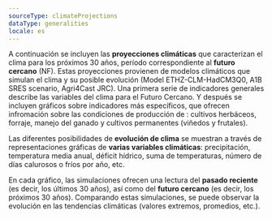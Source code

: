```yaml
---
sourceType: climateProjections
dataType: generalities
locale: es
---
```

A continuación se incluyen las **proyecciones climáticas** que caracterizan el clima para los próximos 30 años, período correspondiente al **futuro cercano** (NF). Estas proyecciones provienen de modelos climáticos que simulan el clima y su posible evolución (Model ETHZ-CLM-HadCM3Q0, A1B SRES scenario, Agri4Cast JRC).
Una primera serie de indicadores generales describe las variables del clima para el Futuro Cercano. Y después se incluyen gráficos sobre indicadores más específicos, que ofrecen infromación sobre las condiciones de producción de : cultivos herbáceos, forraje, manejo del ganado y cultivos permanentes (viñedos y frutales).

Las diferentes posibilidades de **evolución de clima** se muestran a través de
representaciones gráficas de **varias variables climáticas**: precipitación,
temperatura media anual, déficit hídrico, suma de temperaturas, número de días
calurosos o fríos por año, etc.

En cada gráfico, las simulaciones ofrecen una lectura del **pasado reciente**
(es decir, los últimos 30 años), así como del **futuro cercano** (es decir, los
próximos 30 años). Comparando estas simulaciones, se puede observar la
evolución en las tendencias climáticas (valores extremos, promedios, etc.).
